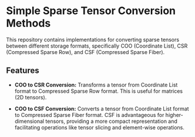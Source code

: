 # Simple Sparse Tensor Conversion Methods

This repository contains implementations for converting sparse tensors between different storage formats, specifically COO (Coordinate List), CSR (Compressed Sparse Row), and CSF (Compressed Sparse Fiber).

## Features

- **COO to CSR Conversion:** Transforms a tensor from Coordinate List format to Compressed Sparse Row format. This is useful for matrices (2D tensors).

- **COO to CSF Conversion:** Converts a tensor from Coordinate List format to Compressed Sparse Fiber format. CSF is advantageous for higher-dimensional tensors, providing a more compact representation and facilitating operations like tensor slicing and element-wise operations.
